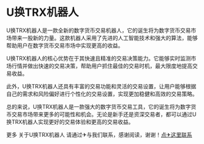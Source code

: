 # U换TRX机器人

U换TRX机器人是一款全新的数字货币交易机器人，它的诞生将为数字货币交易市场带来一股新的力量。这款机器人采用了先进的人工智能技术和强大的算法，能够帮助用户在数字货币交易市场中实现更高的收益。

U换TRX机器人的核心优势在于其快速且精准的交易决策能力。它能够实时监测市场行情并做出快速的交易决策，帮助用户抓住最佳的交易时机，最大限度地提高交易收益。

此外，U换TRX机器人还具有丰富的交易功能和灵活的交易设置，让用户能够根据自己的需求和风险偏好进行个性化的交易设置，实现更加稳健和高效的交易策略。

总的来说，U换TRX机器人是一款强大的数字货币交易工具，它的诞生将为数字货币交易市场带来更多的可能性和机会。无论是新手还是资深交易者，都可以通过U换TRX机器人实现更好的交易体验和更高的交易收益。

更多 关于U换TRX机器人 请通过✈与我们联系，感谢阅读，谢谢！[点✈这里联系](https://www.trx.tw)